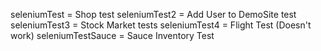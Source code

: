 seleniumTest = 		Shop test
seleniumTest2 =		Add User to DemoSite test
seleniumTest3 =		Stock Market tests
seleniumTest4 = 	Flight Test (Doesn't work)
seleniumTestSauce = 	Sauce Inventory Test
